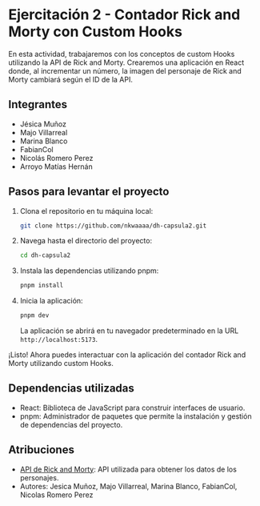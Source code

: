 # Ejercitación 2 - Contador Rick and Morty con Custom Hooks

En esta actividad, trabajaremos con los conceptos de custom Hooks utilizando la API de Rick and Morty. Crearemos una aplicación en React donde, al incrementar un número, la imagen del personaje de Rick and Morty cambiará según el ID de la API.

## Integrantes

- Jésica Muñoz
- Majo Villarreal
- Marina Blanco
- FabianCol
- Nicolás Romero Perez
- Arroyo Matías Hernán

## Pasos para levantar el proyecto

1. Clona el repositorio en tu máquina local:

   ```bash
   git clone https://github.com/nkwaaaa/dh-capsula2.git
   ```

2. Navega hasta el directorio del proyecto:

   ```bash
   cd dh-capsula2
   ```

3. Instala las dependencias utilizando pnpm:

   ```bash
   pnpm install
   ```

4. Inicia la aplicación:

   ```bash
   pnpm dev
   ```

   La aplicación se abrirá en tu navegador predeterminado en la URL `http://localhost:5173`.

¡Listo! Ahora puedes interactuar con la aplicación del contador Rick and Morty utilizando custom Hooks.

## Dependencias utilizadas

- React: Biblioteca de JavaScript para construir interfaces de usuario.
- pnpm: Administrador de paquetes que permite la instalación y gestión de dependencias del proyecto.

## Atribuciones

- [API de Rick and Morty](https://rickandmortyapi.com/): API utilizada para obtener los datos de los personajes.
- Autores: Jesica Muñoz, Majo Villarreal, Marina Blanco, FabianCol, Nicolas Romero Perez
